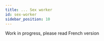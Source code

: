 ```yaml
---
title: ... Sex worker
id: sex-worker
sidebar_position: 10
---
```


Work in progress, please read French version
